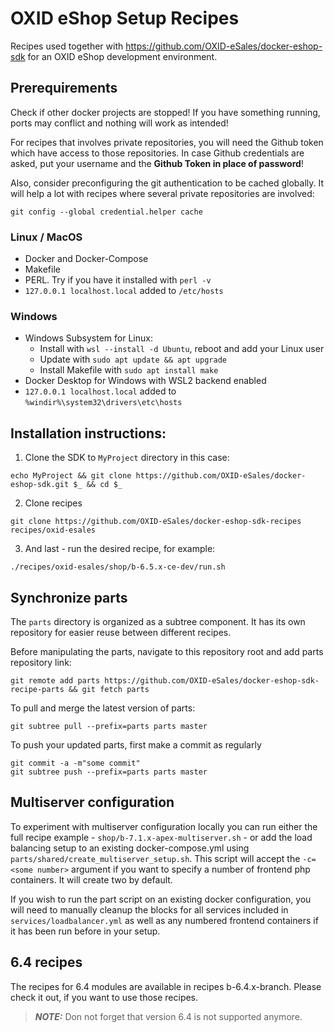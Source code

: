 # OXID eShop Setup Recipes

Recipes used together with https://github.com/OXID-eSales/docker-eshop-sdk for an OXID eShop development environment.

## Prerequirements

Check if other docker projects are stopped! If you have something running, ports may conflict and nothing will work as intended!

For recipes that involves private repositories, you will need the Github token which have access to those repositories.
In case Github credentials are asked, put your username and the **Github Token in place of password**!

Also, consider preconfiguring the git authentication to be cached globally. It will help a lot with recipes where several private repositories are involved:
```
git config --global credential.helper cache
```

### Linux / MacOS

- Docker and Docker-Compose
- Makefile
- PERL. Try if you have it installed with `perl -v`
- `127.0.0.1 localhost.local` added to `/etc/hosts`

### Windows

- Windows Subsystem for Linux:
  - Install with `wsl --install -d Ubuntu`, reboot and add your Linux user
  - Update with `sudo apt update && apt upgrade`
  - Install Makefile with `sudo apt install make`
- Docker Desktop for Windows with WSL2 backend enabled
- `127.0.0.1 localhost.local` added to `%windir%\system32\drivers\etc\hosts`

## Installation instructions:

1. Clone the SDK to ``MyProject`` directory in this case:
```
echo MyProject && git clone https://github.com/OXID-eSales/docker-eshop-sdk.git $_ && cd $_
```

2. Clone recipes
```
git clone https://github.com/OXID-eSales/docker-eshop-sdk-recipes recipes/oxid-esales
```

3. And last - run the desired recipe, for example:
```
./recipes/oxid-esales/shop/b-6.5.x-ce-dev/run.sh
```

## Synchronize parts

The ``parts`` directory is organized as a subtree component. It has its own repository for easier reuse between
different recipes.

Before manipulating the parts, navigate to this repository root and add parts repository link:

```
git remote add parts https://github.com/OXID-eSales/docker-eshop-sdk-recipe-parts && git fetch parts
```

To pull and merge the latest version of parts:
```
git subtree pull --prefix=parts parts master
```

To push your updated parts, first make a commit as regularly
```
git commit -a -m"some commit"
git subtree push --prefix=parts parts master
```

## Multiserver configuration

To experiment with multiserver configuration locally you can run either the full recipe example - ``shop/b-7.1.x-apex-multiserver.sh`` - or add the load balancing setup to an existing docker-compose.yml using ``parts/shared/create_multiserver_setup.sh``. This script will accept the ``-c=<some number>`` argument if you want to specify a number of frontend php containers. It will create two by default.

If you wish to run the part script on an existing docker configuration, you will need to manually cleanup the blocks for all services included in ``services/loadbalancer.yml`` as well as any numbered frontend containers if it has been run before in your setup.

## 6.4 recipes

The recipes for 6.4 modules are available in recipes b-6.4.x-branch. Please check it out, if you want to use those
recipes.

> **_NOTE:_** Don not forget that version 6.4 is not supported anymore.